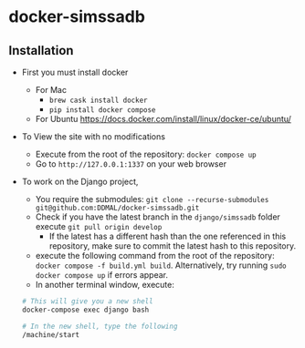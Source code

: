 # docker-simssadb

## Installation
- First you must install docker
  - For Mac
    - `brew cask install docker`
    - `pip install docker compose`
  - For Ubuntu https://docs.docker.com/install/linux/docker-ce/ubuntu/

- To View the site with no modifications
  - Execute from the root of the repository: `docker compose up`
  - Go to ``http://127.0.0.1:1337`` on your web browser
- To work on the Django project,
  - You require the submodules: `git clone --recurse-submodules git@github.com:DDMAL/docker-simssadb.git`
  - Check if you have the latest branch in the `django/simssadb` folder execute `git pull origin develop`
    - If the latest has a different hash than the one referenced in this repository, make sure to commit the latest hash to this repository.
  - execute the following command from the root of the repository: `docker compose -f build.yml build`. Alternatively, try running `sudo docker compose up` if errors appear.
  - In another terminal window, execute:

  ```bash
  # This will give you a new shell
  docker-compose exec django bash

  # In the new shell, type the following
  /machine/start
  ```
